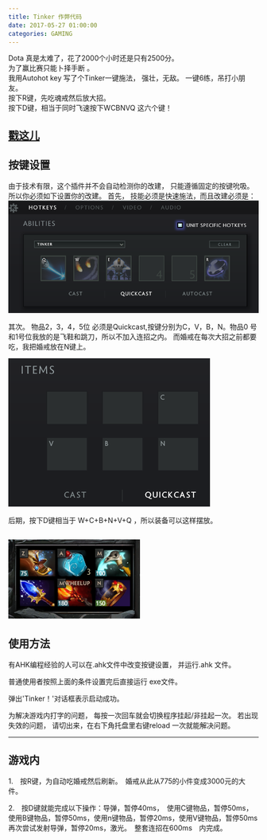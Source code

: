 ```yaml
---
title: Tinker 作弊代码
date: 2017-05-27 01:00:00
categories: GAMING
---
```



Dota 真是太难了，花了2000个小时还是只有2500分。  
为了赢比赛只能卜择手断 。  
我用Autohot key 写了个Tinker一键施法， 强壮，无敌。 一键6练，吊打小朋友。    
按下R键，先吃魂戒然后放大招。  
按下D键，相当于同时飞速按下WCBNVQ 这六个键！

[戳这儿](https://github.com/plok6325/TK-script)
------------

## 按键设置


由于技术有限，这个插件并不会自动检测你的改建， 只能遵循固定的按键吮吸。 所以你必须如下设置你的改建。
首先，
技能必须是快速施法，而且改建必须是：  
![spells](/images/Tinker-spells.png)

其次。
物品2，3，4，5位 必须是Quickcast,按键分别为C，V，B，N。物品0 号和1号位我放的是飞鞋和跳刀，所以不加入连招之内。
而婚戒在每次大招之前都要吃，我把婚戒放在N键上。

![items](/images/Tinker-items.png)

后期，按下D键相当于 W+C+B+N+V+Q ，所以装备可以这样摆放。

![image3](/images/Tinker-script.png)
------------

## 使用方法 ##

有AHK编程经验的人可以在.ahk文件中改变按键设置， 并运行.ahk 文件。

普通使用者按照上面的条件设置完后直接运行 exe文件。　

弹出'Tinker！'对话框表示启动成功。

为解决游戏内打字的问题， 每按一次回车就会切换程序挂起/非挂起一次。 若出现失效的问题， 请切出来，在右下角托盘里右键reload 一次就能解决问题。




----------
## 游戏内 ##


 1.　按R键，为自动吃婚戒然后刷新。　婚戒从此从775的小件变成3000元的大件。

 2.　按D键就能完成以下操作：导弹，暂停40ms，　使用C键物品，暂停50ms，使用B键物品，暂停50ms，使用n键物品，暂停20ms，使用V键物品，暂停50ms再次尝试发射导弹，暂停20ms，激光。　整套连招在600ms　内完成。
